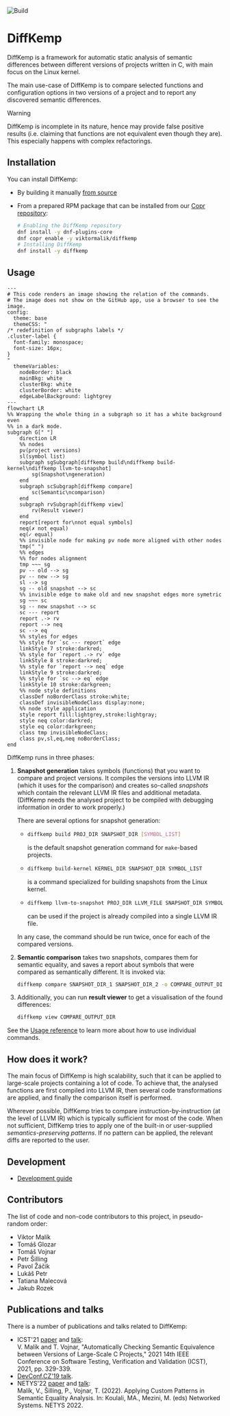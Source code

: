 ![Build](https://github.com/viktormalik/diffkemp/actions/workflows/ci.yml/badge.svg?branch=master)

# DiffKemp

DiffKemp is a framework for automatic static analysis of semantic differences
between different versions of projects written in C, with main focus on the
Linux kernel.

The main use-case of DiffKemp is to compare selected functions and configuration
options in two versions of a project and to report any discovered semantic
differences.

> [!WARNING]
> DiffKemp is incomplete in its nature, hence may provide false positive
results (i.e. claiming that functions are not equivalent even though they are).
This especially happens with complex refactorings.

## Installation

You can install DiffKemp:

- By building it manually [from source](docs/installation.md)
- From a prepared RPM package that can be installed from our
  [Copr repository](https://copr.fedorainfracloud.org/coprs/viktormalik/diffkemp/):

  ```sh
  # Enabling the DiffKemp repository
  dnf install -y dnf-plugins-core
  dnf copr enable -y viktormalik/diffkemp
  # Installing DiffKemp
  dnf install -y diffkemp
  ```

## Usage

```mermaid
---
# This code renders an image showing the relation of the commands.
# The image does not show on the GitHub app, use a browser to see the image.
config:
  theme: base
  themeCSS: "
/* redefinition of subgraphs labels */
.cluster-label {
  font-family: monospace;
  font-size: 16px;
}
"
  themeVariables:
    nodeBorder: black
    mainBkg: white
    clusterBkg: white
    clusterBorder: white
    edgeLabelBackground: lightgrey
---
flowchart LR
%% Wrapping the whole thing in a subgraph so it has a white background even
%% in a dark mode.
subgraph G[" "]
    direction LR
    %% nodes
    pv(project versions)
    sl(symbol list)
    subgraph sgSubgraph[diffkemp build\ndiffkemp build-kernel\ndiffkemp llvm-to-snapshot]
        sg(Snapshot\ngeneration)
    end
    subgraph scSubgraph[diffkemp compare]
        sc(Semantic\ncomparison)
    end
    subgraph rvSubgraph[diffkemp view]
        rv(Result viewer)
    end
    report[report for\nnot equal symbols]
    neq(✗ not equal)
    eq(✓ equal)
    %% invisible node for making pv node more aligned with other nodes
    tmp(" ")
    %% edges
    %% for nodes alignment
    tmp ~~~ sg
    pv -- old --> sg
    pv -- new --> sg
    sl --> sg
    sg -- old snapshot --> sc
    %% invisible edge to make old and new snapshot edges more symetric
    sg ~~~ sc
    sg -- new snapshot --> sc
    sc --- report
    report .-> rv
    report --> neq
    sc --> eq
    %% styles for edges
    %% style for `sc --- report` edge
    linkStyle 7 stroke:darkred;
    %% style for `report .-> rv` edge
    linkStyle 8 stroke:darkred;
    %% style for `report --> neq` edge
    linkStyle 9 stroke:darkred;
    %% style for `sc --> eq` edge
    linkStyle 10 stroke:darkgreen;
    %% node style definitions
    classDef noBorderClass stroke:white;
    classDef invisibleNodeClass display:none;
    %% node style application
    style report fill:lightgrey,stroke:lightgray;
    style neq color:darkred;
    style eq color:darkgreen;
    class tmp invisibleNodeClass;
    class pv,sl,eq,neq noBorderClass;
end
```

DiffKemp runs in three phases:

1. **Snapshot generation** takes symbols (functions) that you want to compare
   and project versions. It compiles the versions into LLVM IR
   (which it uses for the comparison) and creates
   so-called *snapshots* which contain the relevant LLVM IR files and
   additional metadata. (DiffKemp needs the analysed project to be compiled with
   debugging information in order to work properly.)

   There are several options for snapshot generation:
     - ```sh
       diffkemp build PROJ_DIR SNAPSHOT_DIR [SYMBOL_LIST]
       ```
       is the default snapshot generation command for `make`-based projects.
     - ```sh
       diffkemp build-kernel KERNEL_DIR SNAPSHOT_DIR SYMBOL_LIST
       ```
       is a command specialized for building snapshots from the Linux kernel.
     - ```sh
       diffkemp llvm-to-snapshot PROJ_DIR LLVM_FILE SNAPSHOT_DIR SYMBOL_LIST
       ```
       can be used if the project is already compiled into a single LLVM IR file.

   In any case, the command should be run twice, once for each of the compared
   versions.

2. **Semantic comparison** takes two snapshots, compares them for semantic
   equality, and saves a report about symbols that were compared as semantically
   different. It is invoked via:

    ```sh
    diffkemp compare SNAPSHOT_DIR_1 SNAPSHOT_DIR_2 -o COMPARE_OUTPUT_DIR
    ```

3. Additionally, you can run **result viewer** to get a visualisation of
   the found differences:

   ```sh
   diffkemp view COMPARE_OUTPUT_DIR
   ```

See the [Usage reference](docs/usage.md) to learn more about how to use
individual commands.

## How does it work?

The main focus of DiffKemp is high scalability, such that it can be applied to
large-scale projects containing a lot of code. To achieve that, the analysed
functions are first compiled into LLVM IR, then several code transformations are
applied, and finally the comparison itself is performed.

Wherever possible, DiffKemp tries to compare instruction-by-instruction (at the
level of LLVM IR) which is typically sufficient for most of the code. When not
sufficient, DiffKemp tries to apply one of the built-in or user-supplied
*semantics-preserving patterns*. If no pattern can be applied,
the relevant diffs are reported to the user.

## Development

- [Development guide](docs/development.md)

## Contributors

The list of code and non-code contributors to this project, in pseudo-random
order:
- Viktor Malík
- Tomáš Glozar
- Tomáš Vojnar
- Petr Šilling
- Pavol Žáčik
- Lukáš Petr
- Tatiana Malecová
- Jakub Rozek

## Publications and talks

There is a number of publications and talks related to DiffKemp:

- ICST'21 [paper](https://ieeexplore.ieee.org/document/9438578)
  and [talk](https://zenodo.org/record/4658966):  
  V. Malík and T. Vojnar, "Automatically Checking Semantic Equivalence between
  Versions of Large-Scale C Projects," 2021 14th IEEE Conference on Software
  Testing, Verification and Validation (ICST), 2021, pp. 329-339.
- [DevConf.CZ'19 talk](https://www.youtube.com/watch?v=PUZSaLf9exg).
- NETYS'22
  [paper](https://link.springer.com/chapter/10.1007/978-3-031-17436-0_18) and
  [talk](https://www.youtube.com/watch?v=FPOUfgorF8s):  
  Malík, V., Šilling, P., Vojnar, T. (2022). Applying Custom Patterns in
  Semantic Equality Analysis. In: Koulali, MA., Mezini, M. (eds) Networked
  Systems. NETYS 2022.
